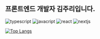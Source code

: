 ## 프론트엔드 개발자 김주리입니다.
![typescript](https://img.shields.io/badge/typescript-3178C6.svg?&style=for-the-badge&logo=typescript&logoColor=ffffff)
![javacript](https://img.shields.io/badge/javascript-F7DF1E.svg?&style=for-the-badge&logo=javascript&logoColor=ffffff)
![react](https://img.shields.io/badge/react-61DAFB.svg?&style=for-the-badge&logo=react&logoColor=ffffff)
![nextjs](https://img.shields.io/badge/nextjs-000000.svg?&style=for-the-badge&logo=nextdotjs&logoColor=ffffff)

[![Top Langs](https://github-readme-stats.vercel.app/api/top-langs/?username=juriikim&layout=donut)](https://github.com/anuraghazra/github-readme-stats)
<br/>

